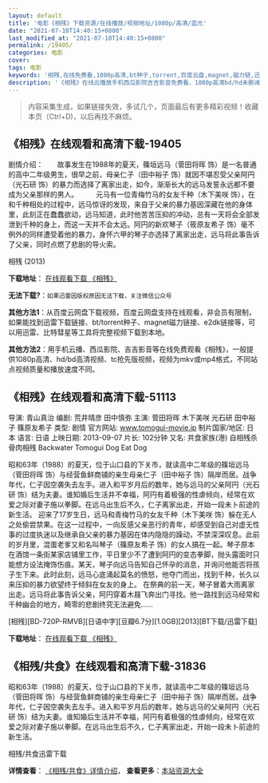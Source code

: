 ```yaml
---
layout: default
title: '电影《相残》下载资源/在线播放/视频地址/1080p/高清/蓝光'
date: "2021-07-10T14:40:15+0800"
last_modified_at: "2021-07-10T14:40:15+0800"
permalink: /19405/
categories: 电影
cover:
tags: 电影
keywords: '相残,在线免费看,1080p高清,bt种子,torrent,百度云盘,magnet,磁力链,迅雷下载资源'
description: '《相残》在线云播放手机西瓜影院吉吉影音免费看，1080p高清bd/hd未删减完整版和tc抢先枪版，mkv/mp4格式，附带bt/torrent种子、magnet/磁力链、百度云盘、网盘资源迅雷下载链接'
---
```


>内容采集生成，如果链接失效，多试几个，页面最后有更多精彩视频！收藏本页（Ctrl+D)，以后再找不麻烦。


## 《相残》在线观看和高清下载-19405

剧情介绍：　　故事发生在1988年的夏天，篠垣远马（菅田将晖 饰）是一名普通的高中二年级男生，很早之前，母亲仁子（田中裕子 饰）就因不堪忍受父亲阿円（光石研 饰）的暴力而选择了离家出走，如今，渐渐长大的远马发誓永远都不要成为父亲那样的男人。  　　元马有一位青梅竹马的女友千种（木下美咲 饰），在和千种相处的过程中，远马惊讶的发现，来自于父亲的暴力基因深藏在他的身体里，此刻正在蠢蠢欲动，远马知道，此时他苦苦压抑的冲动，总有一天将会全部发泄到千种的身上，而这一天并不会太远。阿円的新欢琴子（筱原友希子 饰）毫不例外的同样遭受着他的暴力，身怀六甲的琴子亦选择了离家出走，远马将此事告诉了父亲，同时点燃了悲剧的导火索。


相残 (2013)

**下载地址**： [在线观看下载 《相残》](https://www.btbtdy.me/btdy/dy2367.html) 


**无法下载?**：`如果迅雷因版权原因无法下载，关注微信公众号 `

**其他方法1**：从百度云网盘下载视频，百度云网盘支持在线观看，非会员有限制，如果能找到迅雷下载链接、bt/torrent种子、magnet磁力链接、e2dk链接等，可以用迅雷、比特彗星等工具将完整视频下载到本地。

**其他方法2**：用手机云播、西瓜影院、吉吉影音等在线免费观看《相残》，一般提供1080p高清、hd/bd高清视频、tc抢先版视频，视频为mkv或mp4格式，不同站点视频质量和播放速度不同。


## 《相残》在线观看和高清下载-51113

导演: 青山真治 编剧: 荒井晴彦 田中慎弥 主演: 菅田将晖 木下美咲 光石研 田中裕子 篠原友希子 类型: 剧情 官方网站: www.tomogui-movie.jp 制片国家/地区: 日本 语言: 日语 上映日期: 2013-09-07 片长: 102分钟 又名: 共食家族(港) 自相残杀 骨肉相残 Backwater Tomogui Dog Eat Dog

昭和63年（1988）的夏天，位于山口县的下关市，就读高中二年级的篠垣远马（菅田将晖 饰）与经营鱼鲜商铺的亲生母亲仁子（田中裕子 饰）隔岸而居。战争年代，仁子因空袭失去左手。进入和平岁月后的数年，她与远马的父亲阿円（光石研 饰）结为夫妻。谁知婚后生活并不幸福，阿円有着极强的性虐倾向，经常在欢爱之际对妻子施以拳脚。在远马出生后不久，仁子离家出走，开始一段未卜前途的新生活。 迎来了17岁生日，远马和青梅竹马的女友千种（木下美咲 饰）躲在无人之处偷尝禁果。在这一过程中，一向反感父亲恶行的青年，却感受到自己对虚无性事的过度执迷以及继承自父亲的暴力基因在体内隐隐的躁动，不禁深深叹息。此前的岁月里，混蛋老爹又和名叫琴子（篠原友希子 饰）的女人搞在一起。琴子原本在酒馆一条街某家店铺里工作，平日里少不了遭到阿円的变态拳脚，抛头露面时只能想方设法掩饰伤痕。某天，琴子向远马告知自己怀孕的消息，并询问他能否将孩子生下来。此时此刻，远马心底涌起莫名的愤怒，他夺门而出，找到千种，长久以来压抑的暴力欲望终于倾斜在女友的身上。 在祭典的前一天，琴子冒着大雨离家出走。远马将此事告诉父亲，阿円穿着木屐飞奔出门寻找。他一路找到远马经常和千种幽会的地方，畸零的悲剧终究无法避免……


[相残][BD-720P-RMVB][日语中字][豆瓣6.7分][1.0GB][2013][BT下载/迅雷下载]

**下载地址**： [在线观看下载 《相残》](https://www.btdx8.com/torrent/dog_eat_dog_2013.html) 


## 《相残/共食》在线观看和高清下载-31836

昭和63年（1988）的夏天，位于山口县的下关市，就读高中二年级的篠垣远马（菅田将晖 饰）与经营鱼鲜商铺的亲生母亲仁子（田中裕子 饰）隔岸而居。战争年代，仁子因空袭失去左手。进入和平岁月后的数年，她与远马的父亲阿円（光石研 饰）结为夫妻。谁知婚后生活并不幸福，阿円有着极强的性虐倾向，经常在欢爱之际对妻子施以拳脚。在远马出生后不久，仁子离家出走，开始一段未卜前途的新生活。


相残/共食迅雷下载

**详情查看**： [《相残/共食》详情介绍](/movie/31836/)， **查看更多**：[本站资源大全](/movie/t/all/)

